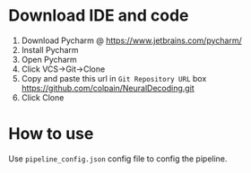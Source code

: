 # Download IDE and code

1. Download Pycharm @ https://www.jetbrains.com/pycharm/
2. Install Pycharm
3. Open Pycharm
4. Click VCS->Git->Clone
5. Copy and paste this url in `Git Repository URL` box https://github.com/colpain/NeuralDecoding.git
6. Click Clone


# How to use

Use `pipeline_config.json` config file to config the pipeline.